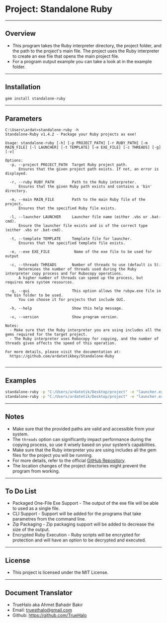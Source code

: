 # Project: Standalone Ruby

---

## Overview

- This program takes the Ruby interpreter directory, the project folder, and the path to the project's main file. The project uses the Ruby interpreter to create an exe file that opens the main project file.
- For a program output example you can take a look at in the example folder.
  
---

## Installation

```bash
gem install standalone-ruby
```

---

## Parameters

```
C:\Users\ardat>standalone-ruby -h
Standalone-Ruby v1.4.2 - Package your Ruby projects as exe!

Usage: standalone-ruby [-h] [-p PROJECT_PATH] [-r RUBY_PATH] [-m MAIN_FILE] [-l LAUNCHER] [-t TEMPLATE] [-e EXE_FILE] [-c THREADS] [-g] [-v]

Options:
  -p, --project PROJECT_PATH  Target Ruby project path.
      Ensures that the given project path exists. If not, an error is displayed.

  -r, --ruby RUBY_PATH        Path to the Ruby interpreter.
      Ensures that the given Ruby path exists and contains a 'bin' directory.

  -m, --main MAIN_FILE        Path to the main Ruby file of the project.
      Ensures that the specified Ruby file exists.

  -l, --launcher LAUNCHER     Launcher file name (either .vbs or .bat-cmd).
      Ensure the launcher file exists and is of the correct type (either .vbs or .bat-cmd).

  -t, --template TEMPLATE     Template file for launcher.
      Ensures that the specified template file exists.

  -e, --exe EXE_FILE           Name of the exe file to be used for output

  -c, --threads THREADS       Number of threads to use (default is 5).
      Determines the number of threads used during the Ruby interpreter copy process and for Rubocopy operations.
      A higher number of threads can speed up the process, but requires more system resources.

  -g, --gui                   This option allows the rubyw.exe file in the bin folder to be used.
      You can choose it for projects that include GUI.

  -h, --help                  Show this help message.

  -v, --version               Show program version.

Notes:
  - Make sure that the Ruby interpreter you are using includes all the gems required for the target project.
  - The Ruby interpreter uses Robocopy for copying, and the number of threads given affects the speed of this operation.

For more details, please visit the documentation at:
  https://github.com/ardatetikbey/Standalone-Ruby


```

---

## Examples

```bash
standalone-ruby -p "C:/Users/ardatetik/Desktop/project" -e "launcher.exe" -r "C:/Users/ardatetik/Documents/Ruby34-x64" -m "C:/Users/ardatetik/Desktop/myproject/main.rb" -l launcher1.exe -c 7 --gcc
standalone-ruby -p "C:/Users/ardatetik/Desktop/project" -e "launcher.exe" -r "C:/Users/ardatetik/Documents/Ruby34-x64" -m "C:/Users/ardatetik/Desktop/myproject/main.rb" -l launcher2.exe -c 8 --gui
```
  
---

## Notes

  - Make sure that the provided paths are valid and accessible from your system.  
  - The `threads` option can significantly impact performance during the copying process, so use it wisely based on your system’s capabilities.
  - Make sure that the Ruby interpreter you are using includes all the gem files for the project you will be running.
  - For more details, refer to the official [GitHub Repository](https://github.com/ardatetikbey/Standalone-Ruby).  
  - The location changes of the project directories might prevent the program from working.

---

## To Do List

  - Packaged One-File Exe Support - The output of the exe file will be able to used as a single file.
  - CLI Support - Support will be added for the programs that take parametres from the command line.
  - Zip Packaging - Zip packaging support will be added to decrease the size of the output.
  - Encrypted Ruby Execution - Ruby scripts will be encrypted for protection and will have an option to be decrypted and executed.

---

## License

- This project is licensed under the MIT License.

---

## Document Translator
- TrueHalo aka Ahmet Bahadır Bakır
- Email: truesthalo@gmail.com
- Github: https://github.com/TrueHalo
